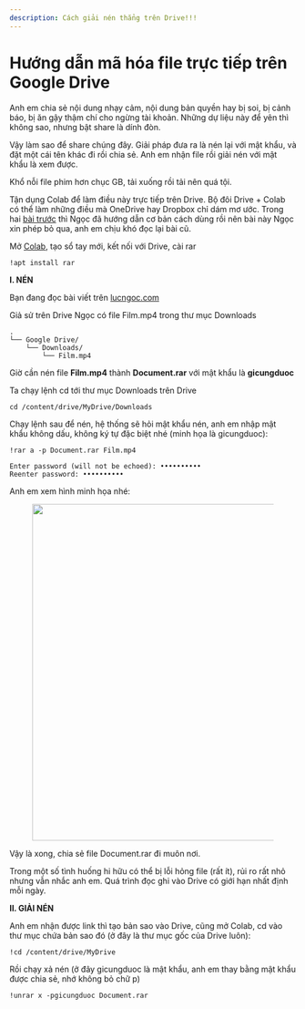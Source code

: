 ```yaml
---
description: Cách giải nén thẳng trên Drive!!!
---
```


# Hướng dẫn mã hóa file trực tiếp trên Google Drive

Anh em chia sẻ nội dung nhạy cảm, nội dung bản quyền hay bị soi, bị cảnh báo, bị ăn gậy thậm chí cho ngừng tài khoản. Những dự liệu này để yên thì không sao, nhưng bật share là dính đòn.

Vậy làm sao để share chúng đây. Giải pháp đưa ra là nén lại với mật khẩu, và đặt một cái tên khác đi rồi chia sẻ. Anh em nhận file rồi giải nén với mật khẩu là xem được.

Khổ nỗi file phim hơn chục GB, tải xuống rồi tải nên quá tội.

Tận dụng Colab để làm điều này trực tiếp trên Drive. Bộ đôi Drive + Colab có thể làm những điều mà OneDrive hay Dropbox chỉ dám mơ ước. Trong hai [bài trước](https://lucngoc.com/huong-dan-chuyen-du-lieu-giua-google-drive-va-onedrive/) thì Ngọc đã hướng dẫn cơ bản cách dùng rồi nên bài này Ngọc xin phép bỏ qua, anh em chịu khó đọc lại bài cũ.

Mở [Colab](https://colab.research.google.com/), tạo sổ tay mới, kết nối với Drive, cài rar

```
!apt install rar
```

**I. NÉN**

Bạn đang đọc bài viết trên [lucngoc.com](https://lucngoc.com/huong-dan-ma-hoa-file-tren-google-drive/)

Giả sử trên Drive Ngọc có file Film.mp4 trong thư mục Downloads

```
.
└── Google Drive/
    └── Downloads/
        └── Film.mp4
```

Giờ cần nén file **Film.mp4** thành **Document.rar** với mật khẩu là **gicungduoc**

Ta chạy lệnh cd tới thư mục Downloads trên Drive

```
cd /content/drive/MyDrive/Downloads
```

Chạy lệnh sau để nén, hệ thống sẽ hỏi mật khẩu nén, anh em nhập mật khẩu không dấu, không ký tự đặc biệt nhé (minh họa là gicungduoc):

```
!rar a -p Document.rar Film.mp4
```

```
Enter password (will not be echoed): ••••••••••
Reenter password: •••••••••• 
```

Anh em xem hình minh họa nhé:

<figure><img src="https://lucngoc.com/wp-content/uploads/2023/07/rar-drive-03.gif" alt="" height="591" width="966"><figcaption></figcaption></figure>

Vậy là xong, chia sẻ file Document.rar đi muôn nơi.

Trong một số tình huống hi hữu có thể bị lỗi hỏng file (rất ít), rủi ro rất nhỏ nhưng vẫn nhắc anh em. Quá trình đọc ghi vào Drive có giới hạn nhất định mỗi ngày.

**II. GIẢI NÉN**

Anh em nhận được link thì tạo bản sao vào Drive, cũng mở Colab, cd vào thư mục chứa bản sao đó (ở đây là thư mục gốc của Drive luôn):

```
!cd /content/drive/MyDrive
```

Rồi chạy xả nén (ở đây gicungduoc là mật khẩu, anh em thay bằng mật khẩu được chia sẻ, nhớ không bỏ chữ p)

```
!unrar x -pgicungduoc Document.rar
```
